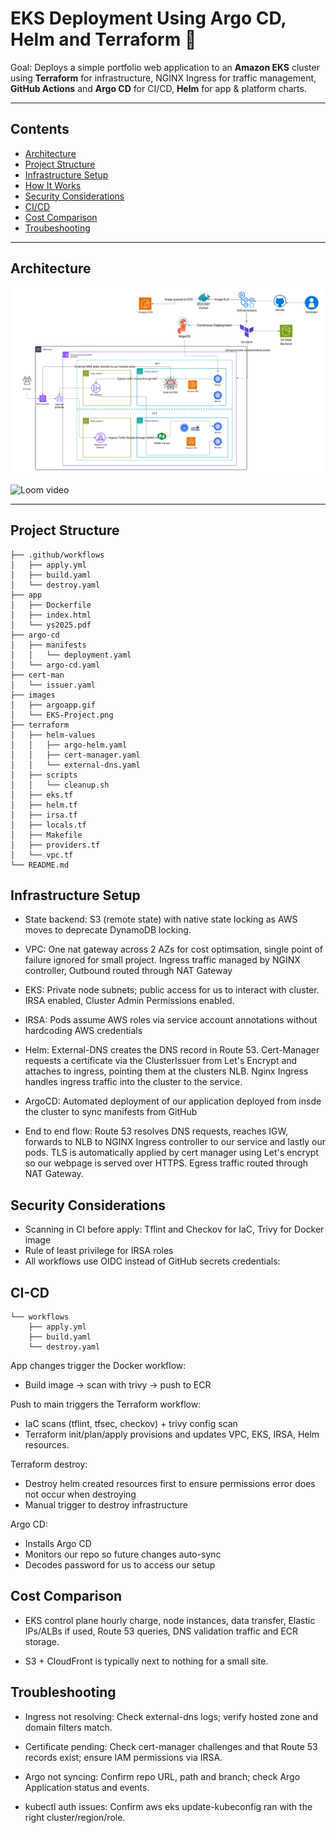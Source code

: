 
# EKS Deployment Using Argo CD, Helm and Terraform 🚀

Goal: Deploys a simple portfolio web application to an **Amazon EKS** cluster using **Terraform** for infrastructure, NGINX Ingress for traffic management, **GitHub Actions** and **Argo CD** for CI/CD, **Helm** for app & platform charts. 

--- 

## Contents

- [Architecture](#Architecture)
- [Project Structure](#project-structure)
- [Infrastructure Setup](#infrastructure-setup)
- [How It Works](#how-it-works)
- [Security Considerations](#security-considerations)
- [CI/CD](#CI-CD)
- [Cost Comparison](#Costs)
- [Troubeshooting](#Decisions)

---
## Architecture

![Architecture-diagram](./images/EKS-Project.png)

![Loom video](./images/argoapp.gif)

---

## Project Structure

```
├── .github/workflows
│   ├── apply.yml
│   ├── build.yaml
│   └── destroy.yaml
├── app
│   ├── Dockerfile
│   ├── index.html
│   └── ys2025.pdf
├── argo-cd
│   ├── manifests
│   │   └── deployment.yaml
│   └── argo-cd.yaml
├── cert-man
│   └── issuer.yaml
├── images
│   ├── argoapp.gif
│   └── EKS-Project.png
├── terraform
│   ├── helm-values
│   │   ├── argo-helm.yaml
│   │   ├── cert-manager.yaml
│   │   └── external-dns.yaml
│   ├── scripts
│   │   └── cleanup.sh
│   ├── eks.tf
│   ├── helm.tf
│   ├── irsa.tf
│   ├── locals.tf
│   ├── Makefile
│   ├── providers.tf
│   └── vpc.tf
└── README.md
```

## Infrastructure Setup

- State backend: S3 (remote state) with native state locking as AWS moves to deprecate DynamoDB locking. 

- VPC: One nat gateway across 2 AZs for cost optimsation, single point of failure ignored for small project. Ingress traffic managed by NGINX controller, Outbound routed through NAT Gateway

- EKS: Private node subnets; public access for us to interact with cluster. IRSA enabled, Cluster Admin Permissions enabled.

- IRSA: Pods assume AWS roles via service account annotations without hardcoding AWS credentials 

- Helm: External-DNS creates the DNS record in Route 53. Cert-Manager requests a certificate via the ClusterIssuer from Let's Encrypt and attaches to ingress, pointing them at the clusters NLB. Nginx Ingress handles ingress traffic into the cluster to the service. 

- ArgoCD: Automated deployment of our application deployed from insde the cluster to sync manifests from GitHub 

- End to end flow: 
Route 53 resolves DNS requests, reaches IGW, forwards to NLB to NGINX Ingress controller to our service and lastly our pods. TLS is automatically applied by cert manager using Let's encrypt so our webpage is served over HTTPS. Egress traffic routed through NAT Gateway. 

## Security Considerations

- Scanning in CI before apply: Tflint and Checkov for IaC, Trivy for Docker image
- Rule of least privilege for IRSA roles
- All workflows use OIDC instead of GitHub secrets credentials: 

## CI-CD  

```
└── workflows
    ├── apply.yml
    ├── build.yaml
    └── destroy.yaml
```

App changes trigger the Docker workflow:
- Build image → scan with trivy → push to ECR 

Push to main triggers the Terraform workflow:
- IaC scans (tflint, tfsec, checkov) + trivy config scan
- Terraform init/plan/apply provisions and updates VPC, EKS, IRSA, Helm resources.

Terraform destroy:
- Destroy helm created resources first to ensure permissions error does not occur when destroying 
- Manual trigger to destroy infrastructure

Argo CD:
- Installs Argo CD
- Monitors our repo so future changes auto-sync
- Decodes password for us to access our setup 

## Cost Comparison

- EKS control plane hourly charge, node instances, data transfer, Elastic IPs/ALBs if used, Route 53 queries, DNS validation traffic and ECR storage.

- S3 + CloudFront is typically next to nothing for a small site.

## Troubleshooting

- Ingress not resolving: Check external-dns logs; verify hosted zone and domain filters match.

- Certificate pending: Check cert-manager challenges  and that Route 53 records exist; ensure IAM permissions via IRSA.

- Argo not syncing: Confirm repo URL, path and branch; check Argo Application status and events.

- kubectl auth issues: Confirm aws eks update-kubeconfig ran with the right cluster/region/role.
